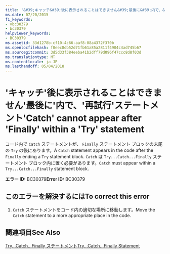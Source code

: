 ```yaml
---
title: '&#39;キャッチ&#39;後に表示されることはできません&#39;最後に&#39;内で、&#39;再試行&#39;ステートメント'
ms.date: 07/20/2015
f1_keywords:
- vbc30379
- bc30379
helpviewer_keywords:
- BC30379
ms.assetid: 33d1278b-cf10-4c66-aaf8-08a4372f370b
ms.openlocfilehash: f0eec8db52d71fb61a85a2811f4904c4ad745b67
ms.sourcegitcommit: 3d5d33f384eeba41b2dff79d096f47ccc8d8f03d
ms.translationtype: MT
ms.contentlocale: ja-JP
ms.lasthandoff: 05/04/2018
---
```

# <a name="39catch39-cannot-appear-after-39finally39-within-a-39try39-statement"></a><span data-ttu-id="c7fdd-102">&#39;キャッチ&#39;後に表示されることはできません&#39;最後に&#39;内で、&#39;再試行&#39;ステートメント</span><span class="sxs-lookup"><span data-stu-id="c7fdd-102">&#39;Catch&#39; cannot appear after &#39;Finally&#39; within a &#39;Try&#39; statement</span></span>
<span data-ttu-id="c7fdd-103">コード内で `Catch` ステートメントが、 `Finally` ステートメント ブロックの末尾の `Try` の後にあります。</span><span class="sxs-lookup"><span data-stu-id="c7fdd-103">A `Catch` statement appears in the code after the `Finally` ending a `Try` statement block.</span></span> <span data-ttu-id="c7fdd-104">`Catch` は `Try...Catch...Finally` ステートメント ブロック内に置く必要があります。</span><span class="sxs-lookup"><span data-stu-id="c7fdd-104">`Catch` must appear within a `Try...Catch...Finally` statement block.</span></span>  
  
 <span data-ttu-id="c7fdd-105">**エラー ID:** BC30379</span><span class="sxs-lookup"><span data-stu-id="c7fdd-105">**Error ID:** BC30379</span></span>  
  
## <a name="to-correct-this-error"></a><span data-ttu-id="c7fdd-106">このエラーを解決するには</span><span class="sxs-lookup"><span data-stu-id="c7fdd-106">To correct this error</span></span>  
  
1.  <span data-ttu-id="c7fdd-107">`Catch` ステートメントをコード内の適切な場所に移動します。</span><span class="sxs-lookup"><span data-stu-id="c7fdd-107">Move the `Catch` statement to a more appropriate place in the code.</span></span>  
  
## <a name="see-also"></a><span data-ttu-id="c7fdd-108">関連項目</span><span class="sxs-lookup"><span data-stu-id="c7fdd-108">See Also</span></span>  
 [<span data-ttu-id="c7fdd-109">Try...Catch...Finally ステートメント</span><span class="sxs-lookup"><span data-stu-id="c7fdd-109">Try...Catch...Finally Statement</span></span>](../../visual-basic/language-reference/statements/try-catch-finally-statement.md)  
 
